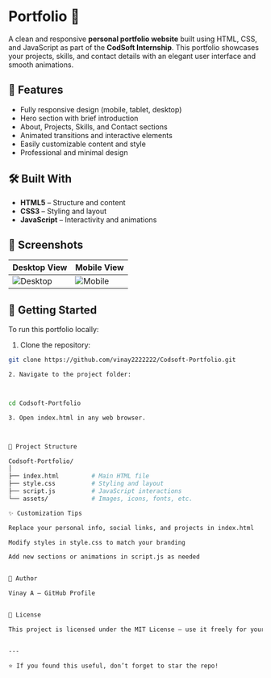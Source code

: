 # Portfolio 💼

A clean and responsive **personal portfolio website** built using HTML, CSS, and JavaScript as part of the **CodSoft Internship**. This portfolio showcases your projects, skills, and contact details with an elegant user interface and smooth animations.

## 🎯 Features

- Fully responsive design (mobile, tablet, desktop)
- Hero section with brief introduction
- About, Projects, Skills, and Contact sections
- Animated transitions and interactive elements
- Easily customizable content and style
- Professional and minimal design

## 🛠️ Built With

- **HTML5** – Structure and content
- **CSS3** – Styling and layout
- **JavaScript** – Interactivity and animations

## 📸 Screenshots

| Desktop View | Mobile View |
|--------------|-------------|
| ![Desktop](screenshots/desktop.png) | ![Mobile](screenshots/mobile.png) |

## 🚀 Getting Started

To run this portfolio locally:

1. Clone the repository:

```bash
git clone https://github.com/vinay2222222/Codsoft-Portfolio.git

2. Navigate to the project folder:



cd Codsoft-Portfolio

3. Open index.html in any web browser.



📁 Project Structure

Codsoft-Portfolio/
│
├── index.html         # Main HTML file
├── style.css          # Styling and layout
├── script.js          # JavaScript interactions
└── assets/            # Images, icons, fonts, etc.

✨ Customization Tips

Replace your personal info, social links, and projects in index.html

Modify styles in style.css to match your branding

Add new sections or animations in script.js as needed


👤 Author

Vinay A – GitHub Profile


📄 License

This project is licensed under the MIT License — use it freely for your own portfolio or as a template.


---

⭐ If you found this useful, don’t forget to star the repo!
